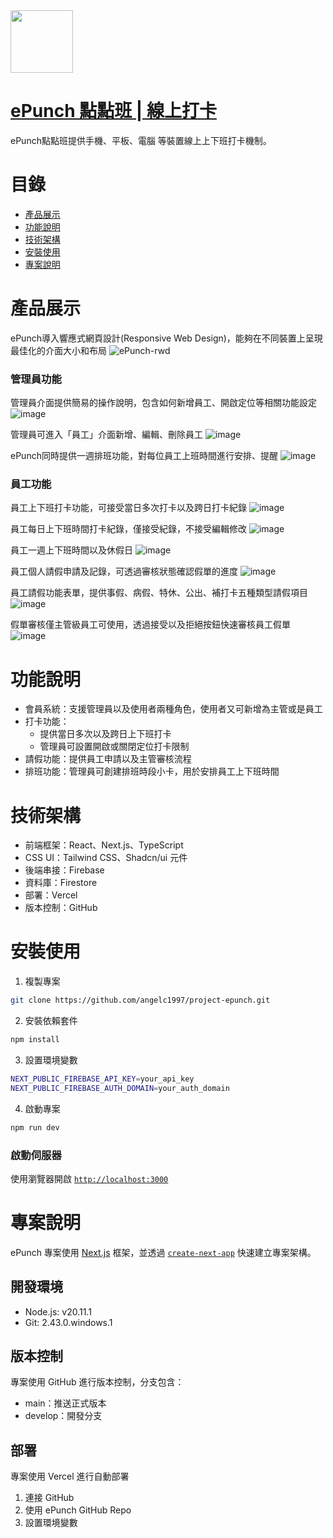  <img src="https://github.com/user-attachments/assets/eca797b0-1580-4109-9936-68a8b9329213" width="100" />

# [ePunch 點點班 | 線上打卡](https://project-epunch.vercel.app/)

ePunch點點班提供手機、平板、電腦
等裝置線上上下班打卡機制。

# 目錄

- [產品展示](#產品展示)
- [功能說明](#功能說明)
- [技術架構](#技術架構)
- [安裝使用](#安裝使用)
- [專案說明](#專案說明)


# 產品展示

ePunch導入響應式網頁設計(Responsive Web Design)，能夠在不同裝置上呈現最佳化的介面大小和布局
![ePunch-rwd](https://github.com/user-attachments/assets/5f4bd3eb-3aaa-4ddf-94d3-9a5a8b0aea68)

### 管理員功能

管理員介面提供簡易的操作說明，包含如何新增員工、開啟定位等相關功能設定
![image](https://github.com/user-attachments/assets/73be31a8-e5a1-480b-9763-25fc4874e49c)

管理員可進入「員工」介面新增、編輯、刪除員工
![image](https://github.com/user-attachments/assets/c111d53c-b4c8-4b16-a002-960815cfac73)

ePunch同時提供一週排班功能，對每位員工上班時間進行安排、提醒
![image](https://github.com/user-attachments/assets/2c478e7b-4cfc-441c-a900-bee16c78c63f)


### 員工功能

員工上下班打卡功能，可接受當日多次打卡以及跨日打卡紀錄
![image](https://github.com/user-attachments/assets/3cceaeb5-7ac5-4b8c-ad89-d9510fc82c32)

員工每日上下班時間打卡紀錄，僅接受紀錄，不接受編輯修改
![image](https://github.com/user-attachments/assets/aa976828-3d69-4416-8878-1651fa1661d5)

員工一週上下班時間以及休假日
![image](https://github.com/user-attachments/assets/c1ed8baa-aabb-4dda-88e0-929647594d4e)

員工個人請假申請及記錄，可透過審核狀態確認假單的進度
![image](https://github.com/user-attachments/assets/e8818b5f-757c-4817-923a-0b49f60b5c79)

員工請假功能表單，提供事假、病假、特休、公出、補打卡五種類型請假項目
![image](https://github.com/user-attachments/assets/a6270c14-ad3b-4d6f-b520-e0dd0b1b4775)

假單審核僅主管級員工可使用，透過接受以及拒絕按鈕快速審核員工假單
![image](https://github.com/user-attachments/assets/a8996254-cc52-437b-926d-65975bc18429)


# 功能說明

- 會員系統：支援管理員以及使用者兩種角色，使用者又可新增為主管或是員工
- 打卡功能：
  - 提供當日多次以及跨日上下班打卡
  - 管理員可設置開啟或關閉定位打卡限制
- 請假功能：提供員工申請以及主管審核流程
- 排班功能：管理員可創建排班時段小卡，用於安排員工上下班時間

# 技術架構

- 前端框架：React、Next.js、TypeScript
- CSS UI：Tailwind CSS、Shadcn/ui 元件
- 後端串接：Firebase
- 資料庫：Firestore
- 部署：Vercel
- 版本控制：GitHub

# 安裝使用

1. 複製專案

```bash
git clone https://github.com/angelc1997/project-epunch.git

```

2. 安裝依賴套件

```bash
npm install
```

3. 設置環境變數

```bash
NEXT_PUBLIC_FIREBASE_API_KEY=your_api_key
NEXT_PUBLIC_FIREBASE_AUTH_DOMAIN=your_auth_domain
```

4. 啟動專案

```bash
npm run dev
```

### 啟動伺服器

使用瀏覽器開啟 [`http://localhost:3000`](http://localhost:3000)

# 專案說明

ePunch 專案使用 [Next.js](https://nextjs.org/) 框架，並透過 [`create-next-app`](https://github.com/vercel/next.js/tree/canary/packages/create-next-app) 快速建立專案架構。

## 開發環境

- Node.js: v20.11.1
- Git: 2.43.0.windows.1

## 版本控制

專案使用 GitHub 進行版本控制，分支包含：

- main：推送正式版本
- develop：開發分支

## 部署

專案使用 Vercel 進行自動部署

1. 連接 GitHub
2. 使用 ePunch GitHub Repo
3. 設置環境變數

